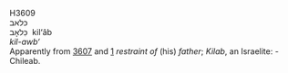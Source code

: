 <body>
  <p>H3609<br>  כּלאב  <br> כִּלאָב  ‎  kil‘âb  <br><i>kil-awb‘ </i><br>Apparently from <a href="h3607.htm">3607</a> and <a href="h0001.htm">1</a>  <i>restraint</i> <i>of</i> (his) <i>father</i>; <i>Kilab</i>, an Israelite: - Chileab.<br></p>
 </body>